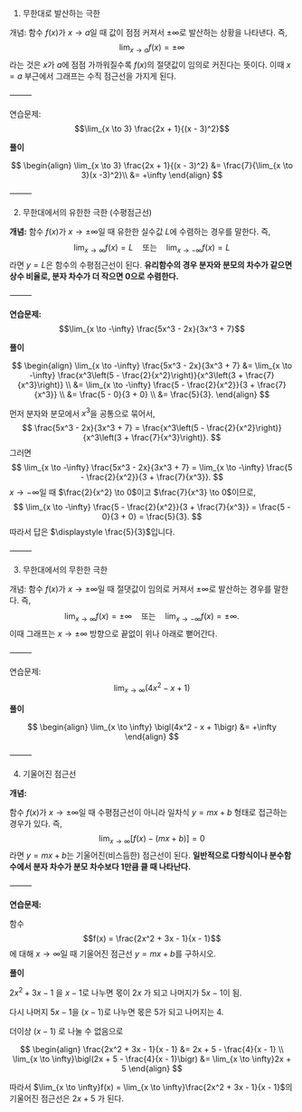 1.	무한대로 발산하는 극한

개념:
함수 $f(x)$가 $x \to a$일 때 값이 점점 커져서 $\pm\infty$로 발산하는 상황을 나타낸다. 즉,
$$\lim_{x \to a} f(x) = \pm\infty$$
라는 것은 $x$가 $a$에 점점 가까워질수록 $f(x)$의 절댓값이 임의로 커진다는 뜻이다. 이때 $x = a$ 부근에서 그래프는 수직 점근선을 가지게 된다.

⸻

연습문제:
$$\lim_{x \to 3} \frac{2x + 1}{(x - 3)^2}$$

**풀이**

$$
\begin{align}
\lim_{x \to 3} \frac{2x + 1}{(x - 3)^2} &= \frac{7}{\lim_{x \to 3}(x -3)^2}\\
&= +\infty
\end{align}
$$

⸻

2.	무한대에서의 유한한 극한 (수평점근선)

**개념:**
함수 $f(x)$가 $x \to \pm\infty$일 때 유한한 실수값 $L$에 수렴하는 경우를 말한다. 즉,
$$\lim_{x \to \infty} f(x) = L \quad\text{또는}\quad \lim_{x \to -\infty} f(x) = L$$
라면 $y = L$은 함수의 수평점근선이 된다. **유리함수의 경우 분자와 분모의 차수가 같으면 상수 비율로, 분자 차수가 더 작으면 0으로 수렴한다.**

⸻

**연습문제:**
$$\lim_{x \to -\infty} \frac{5x^3 - 2x}{3x^3 + 7}$$

**풀이**

$$
\begin{align}
\lim_{x \to -\infty} \frac{5x^3 - 2x}{3x^3 + 7}
&= \lim_{x \to -\infty} \frac{x^3\left(5 - \frac{2}{x^2}\right)}{x^3\left(3 + \frac{7}{x^3}\right)} \\
&= \lim_{x \to -\infty} \frac{5 - \frac{2}{x^2}}{3 + \frac{7}{x^3}} \\
&= \frac{5 - 0}{3 + 0} \\
&= \frac{5}{3}.
\end{align}
$$

먼저 분자와 분모에서 $x^3$을 공통으로 묶어서, 
$$
\frac{5x^3 - 2x}{3x^3 + 7}
= \frac{x^3\left(5 - \frac{2}{x^2}\right)}{x^3\left(3 + \frac{7}{x^3}\right)}.
$$
그러면 
$$
\lim_{x \to -\infty} \frac{5x^3 - 2x}{3x^3 + 7}
= \lim_{x \to -\infty} \frac{5 - \frac{2}{x^2}}{3 + \frac{7}{x^3}}.
$$
$x \to -\infty$일 때 $\frac{2}{x^2} \to 0$이고 $\frac{7}{x^3} \to 0$이므로, 
$$
\lim_{x \to -\infty} \frac{5 - \frac{2}{x^2}}{3 + \frac{7}{x^3}} = \frac{5 - 0}{3 + 0} = \frac{5}{3}.
$$
따라서 답은 $\displaystyle \frac{5}{3}$입니다.

⸻

3.	무한대에서의 무한한 극한

개념:
함수 $f(x)$가 $x \to \pm\infty$일 때 절댓값이 임의로 커져서 $\pm\infty$로 발산하는 경우를 말한다. 즉,
$$\lim_{x \to \infty} f(x) = \pm\infty \quad\text{또는}\quad \lim_{x \to -\infty} f(x) = \pm\infty.$$
이때 그래프는 $x \to \pm\infty$ 방향으로 끝없이 위나 아래로 뻗어간다.

⸻

연습문제:
$$\lim_{x \to \infty} \bigl(4x^2 - x + 1\bigr)$$

**풀이**

$$
\begin{align}
\lim_{x \to \infty} \bigl(4x^2 - x + 1\bigr) &=  +\infty
\end{align}
$$

⸻

4.	기울어진 점근선

**개념:**

함수 $f(x)$가 $x \to \pm\infty$일 때 수평점근선이 아니라 일차식 $y = mx + b$ 형태로 접근하는 경우가 있다. 즉,
$$\lim_{x \to \infty} \bigl[f(x) - (mx + b)\bigr] = 0$$
라면 $y = mx + b$는 기울어진(비스듬한) 점근선이 된다. **일반적으로 다항식이나 분수함수에서 분자 차수가 분모 차수보다 1만큼 클 때 나타난다.**

⸻

**연습문제:**

함수
$$f(x) = \frac{2x^2 + 3x - 1}{x - 1}$$
에 대해 $x \to \infty$일 때 기울어진 점근선 $y = mx + b$를 구하시오.

**풀이**

$2x^2 + 3x -1$ 을 $x - 1$로 나누면 몫이 $2x$ 가 되고 나머지가 $5x - 1$이 됨.

다시 나머지 $5x - 1$을 $(x - 1)$로 나누면 몫은 5가 되고 나머지는 $4$.

더이상 $(x - 1)$ 로 나눌 수 없음으로

$$
\begin{align}
\frac{2x^2 + 3x - 1}{x - 1} &= 2x + 5 - \frac{4}{x - 1} \\
\lim_{x \to \infty}\bigl(2x + 5 - \frac{4}{x - 1}\bigr) &= \lim_{x \to \infty}2x + 5
\end{align}
$$

따라서 $\lim_{x \to \infty}f(x) = \lim_{x \to \infty}\frac{2x^2 + 3x - 1}{x - 1}$의 기울어진 점근선은 $2x + 5$ 가 된다.



